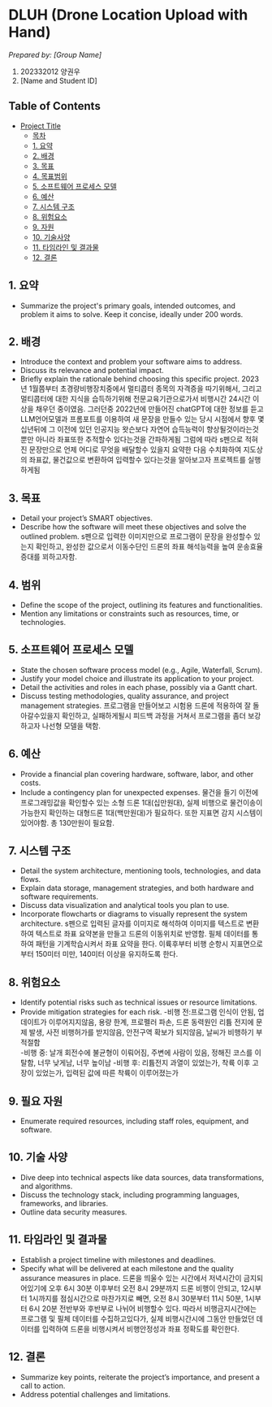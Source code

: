 # DLUH (Drone Location Upload with Hand)

_Prepared by: [Group Name]_

1. 202332012 양권우
2. [Name and Student ID]

## Table of Contents

- [Project Title](#project-title)
  - [목차](#table-of-contents)
  - [1. 요약](#1-executive-summary)
  - [2. 배경](#2-background)
  - [3. 목표](#3-objectives)
  - [4. 목표범위](#4-scope)
  - [5. 소프트웨어 프로세스 모델](#5-software-process-model)
  - [6. 예산](#6-budget)
  - [7. 시스템 구조](#7-system-architecture)
  - [8. 위험요소](#8-risks-assessment)
  - [9. 자원](#9-resources)
  - [10. 기술사양](#10-technical-specifications)
  - [11. 타임라인 및 결과물](#11-timeline-and-deliverables)
  - [12. 결론](#12-conclusion)


## 1. 요약

- Summarize the project's primary goals, intended outcomes, and problem it aims to solve. Keep it concise, ideally under 200 words.

## 2. 배경

- Introduce the context and problem your software aims to address.
- Discuss its relevance and potential impact.
- Briefly explain the rationale behind choosing this specific project.
  2023년 1월쯤부터 초경량비행장치중에서 멀티콥터 종목의 자격증을 따기위해서, 그리고 멀티콥터에 대한 지식을 습득하기위해 전문교육기관으로가서 비행시간 24시간 이상을 채우던 중이였음.  그러던중 2022년에 만들어진 chatGPT에 대한 정보를 듣고
  LLM언어모델과 프롬포트를 이용하여 새 문장을 만들수 있는 당시 시점에서 향후 몇십년뒤에 그 이전에 있던 인공지능 왓슨보다 자연어 습득능력이 향상될것이라는것뿐만 아니라 좌표또한 추적할수 있다는것을 간파하게됨
  그럼에 따라  s펜으로 적혀진 문장만으로 언제 어디로 무엇을 배달할수 있을지  요약한 다음 수치화하여 지도상의 좌표값, 물건값으로 변환하여 입력할수 있다는것을 알아보고자 프로젝트를 실행하게됨

## 3. 목표

- Detail your project’s SMART objectives.
- Describe how the software will meet these objectives and solve the outlined problem.
  s펜으로 입력한 이미지만으로 프로그램이 문장을 완성할수 있는지 확인하고, 완성한 값으로서 이동수단인 드론의 좌표 해석능력을 높여 운송효율 증대를 꾀하고자함.
  
## 4. 범위

- Define the scope of the project, outlining its features and functionalities.
- Mention any limitations or constraints such as resources, time, or technologies.

## 5. 소프트웨어 프로세스 모델

- State the chosen software process model (e.g., Agile, Waterfall, Scrum).
- Justify your model choice and illustrate its application to your project.
- Detail the activities and roles in each phase, possibly via a Gantt chart.
- Discuss testing methodologies, quality assurance, and project management strategies.
  프로그램을 만들어보고 시험용 드론에 적용하여 잘 돌아갈수있을지 확인하고, 실패하게될시 피드백 과정을 거쳐서 프로그램을 좀더 보강하고자 나선형 모델을 택함.
## 6. 예산

- Provide a financial plan covering hardware, software, labor, and other costs.
- Include a contingency plan for unexpected expenses.
  물건을 들기 이전에 프로그래밍값을 확인할수 있는 소형 드론 1대(십만원대), 실제 비행으로 물건이송이 가능한지 확인하는 대형드론 1대(백만원대)가 필요하다. 또한 지표면 감지 시스템이 있어야함.   총 130만원이 필요함.

## 7. 시스템 구조

- Detail the system architecture, mentioning tools, technologies, and data flows.
- Explain data storage, management strategies, and both hardware and software requirements.
- Discuss data visualization and analytical tools you plan to use.
- Incorporate flowcharts or diagrams to visually represent the system architecture.
s펜으로 입력된 글자를 이미지로 해석하여 이미지를 텍스트로 변환하여 텍스트로 좌표 요약본을 만들고 드론의 이동위치로 반영함. 필체 데이터를 통하여 패턴을 기계학습시켜서  좌표 요약을 한다. 이륙후부터  비행 순항시 지표면으로부터 150미터 미만, 140미터 이상을 유지하도록 한다. 
## 8. 위험요소

- Identify potential risks such as technical issues or resource limitations.
- Provide mitigation strategies for each risk.
-비행 전:프로그램 인식이 안됨, 업데이트가 이루어지지않음, 용량 한계, 프로펠러 파손, 드론 동력원인 리튬 전지에 문제 발생,  사전 비행허가를 받지않음, 안전구역 확보가 되지않음, 날씨가 비행하기 부적절함  
-비행 중: 날개 회전수에 불균형이 이뤄어짐, 주변에 사람이 있음, 정해진 코스를 이탈함, 너무 낮게남, 너무 높이남
-비행 후: 리튬전지 과열이 있었는가, 착륙 이후 고장이 있었는가, 입력된 값에 따른 착륙이 이루어졌는가
## 9. 필요 자원

- Enumerate required resources, including staff roles, equipment, and software.

## 10. 기술 사양 

- Dive deep into technical aspects like data sources, data transformations, and algorithms.
- Discuss the technology stack, including programming languages, frameworks, and libraries.
- Outline data security measures.

## 11. 타임라인 및 결과물

- Establish a project timeline with milestones and deadlines.
- Specify what will be delivered at each milestone and the quality assurance measures in place.
  드론을 띄울수 있는 시간에서 저녁시간이 금지되어있기에 오후 6시 30분 이후부터 오전 8시 29분까지 드론 비행이 안되고, 12시부터 1시까지를 점심시간으로 마찬가지로 빼면,  오전 8시 30분부터 11시 50분, 1시부터 6시 20분   전반부와 후반부로 나뉘어 비행할수 있다.  따라서 비행금지시간에는 프로그램 및 필체 데이터를 수집하고있다가, 실제 비행시간시에 그동안 만들었던 데이터를 입력하여 드론을 비행시켜서 비행안정성과 좌표 정확도를 확인한다.      
## 12. 결론

- Summarize key points, reiterate the project’s importance, and present a call to action.
- Address potential challenges and limitations.

